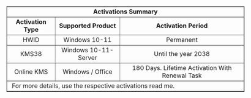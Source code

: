<table border="1" cellpadding="1" cellspacing="0" style="width:622px">
	<tbody>
		<tr>
			<td colspan="3" style="text-align:center; width:614px"><strong>Activations Summary</strong></td>
		</tr>
		<tr>
			<td style="text-align:center; width:112px"><strong>Activation Type</strong></td>
			<td style="text-align:center; width:160px"><strong>Supported Product</strong></td>
			<td style="text-align:center; width:332px"><strong>Activation Period</strong></td>
		</tr>
		<tr>
			<td style="text-align:center; width:112px">HWID</td>
			<td style="text-align:center; width:160px">Windows 10-11</td>
			<td style="text-align:center; width:332px">Permanent</td>
		</tr>
		<tr>
			<td style="text-align:center; width:112px">KMS38</td>
			<td style="text-align:center; width:160px">Windows 10-11-Server</td>
			<td style="text-align:center; width:332px">Until the year 2038</td>
		</tr>
		<tr>
			<td style="text-align:center; width:112px">Online KMS</td>
			<td style="text-align:center; width:160px">Windows / Office</td>
			<td style="text-align:center; width:332px">180 Days. Lifetime Activation With Renewal Task</td>
		</tr>
		<tr>
			<td colspan="3" style="width:614px">&nbsp;For more details, use the respective activations read me.</td>
		</tr>
	</tbody>
</table>
